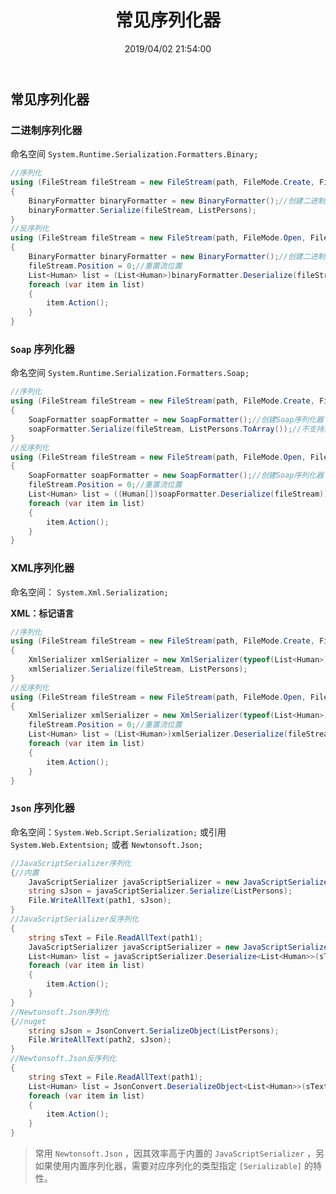 ﻿---
title: "常见序列化器"
date: "2019/04/02 21:54:00"
updated: "2019/07/11 09:55:27"
permalink: "common-serializer"
tags:
 - 序列化
 - Json
 - Xml
categories:
 - [开发, C#]
---

## 常见序列化器

### 二进制序列化器

命名空间 `System.Runtime.Serialization.Formatters.Binary;`

```csharp
//序列化
using (FileStream fileStream = new FileStream(path, FileMode.Create, FileAccess.ReadWrite))
{
    BinaryFormatter binaryFormatter = new BinaryFormatter();//创建二进制序列化器
    binaryFormatter.Serialize(fileStream, ListPersons);
}
//反序列化
using (FileStream fileStream = new FileStream(path, FileMode.Open, FileAccess.ReadWrite))
{
    BinaryFormatter binaryFormatter = new BinaryFormatter();//创建二进制序列化器
    fileStream.Position = 0;//重置流位置
    List<Human> list = (List<Human>)binaryFormatter.Deserialize(fileStream);
    foreach (var item in list)
    {
        item.Action();
    }
}
```

### `Soap` 序列化器

命名空间 `System.Runtime.Serialization.Formatters.Soap;`

```csharp
//序列化
using (FileStream fileStream = new FileStream(path, FileMode.Create, FileAccess.ReadWrite))
{
    SoapFormatter soapFormatter = new SoapFormatter();//创建Soap序列化器
    soapFormatter.Serialize(fileStream, ListPersons.ToArray());//不支持泛型
}
//反序列化
using (FileStream fileStream = new FileStream(path, FileMode.Open, FileAccess.ReadWrite))
{
    SoapFormatter soapFormatter = new SoapFormatter();//创建Soap序列化器
    fileStream.Position = 0;//重置流位置
    List<Human> list = ((Human[])soapFormatter.Deserialize(fileStream)).ToList();//不支持泛型
    foreach (var item in list)
    {
        item.Action();
    }
}
```

### XML序列化器

命名空间： `System.Xml.Serialization;`  

**XML：标记语言**

```csharp
//序列化
using (FileStream fileStream = new FileStream(path, FileMode.Create, FileAccess.ReadWrite))
{
    XmlSerializer xmlSerializer = new XmlSerializer(typeof(List<Human>));//创建Xml序列化器 需要指定对象的类型
    xmlSerializer.Serialize(fileStream, ListPersons);
}
//反序列化
using (FileStream fileStream = new FileStream(path, FileMode.Open, FileAccess.ReadWrite))
{
    XmlSerializer xmlSerializer = new XmlSerializer(typeof(List<Human>));//创建Xml序列化器 需要指定对象的类型
    fileStream.Position = 0;//重置流位置
    List<Human> list = (List<Human>)xmlSerializer.Deserialize(fileStream);
    foreach (var item in list)
    {
        item.Action();
    }
}
```

### `Json` 序列化器

命名空间：`System.Web.Script.Serialization;` 或引用 `System.Web.Extentsion;` 或者 `Newtonsoft.Json;`

```csharp
//JavaScriptSerializer序列化
{//内置
    JavaScriptSerializer javaScriptSerializer = new JavaScriptSerializer();//创建Json序列化器
    string sJson = javaScriptSerializer.Serialize(ListPersons);
    File.WriteAllText(path1, sJson);
}
//JavaScriptSerializer反序列化
{
    string sText = File.ReadAllText(path1);
    JavaScriptSerializer javaScriptSerializer = new JavaScriptSerializer();//创建Json序列化器
    List<Human> list = javaScriptSerializer.Deserialize<List<Human>>(sText);
    foreach (var item in list)
    {
        item.Action();
    }
}
//Newtonsoft.Json序列化
{//nuget
    string sJson = JsonConvert.SerializeObject(ListPersons);
    File.WriteAllText(path2, sJson);
}
//Newtonsoft.Json反序列化
{
    string sText = File.ReadAllText(path1);
    List<Human> list = JsonConvert.DeserializeObject<List<Human>>(sText);
    foreach (var item in list)
    {
        item.Action();
    }
}
```

> 常用 `Newtonsoft.Json` ，因其效率高于内置的 `JavaScriptSerializer` ，另如果使用内置序列化器，需要对应序列化的类型指定 `[Serializable]` 的特性。

